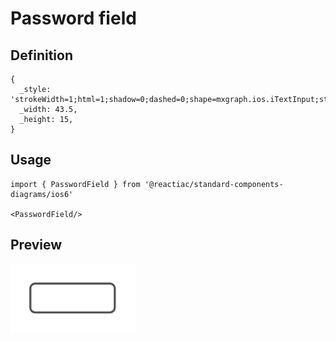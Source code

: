 # Password field

## Definition

```
{
  _style: 'strokeWidth=1;html=1;shadow=0;dashed=0;shape=mxgraph.ios.iTextInput;strokeColor=#444444;align=left;buttonText=;fontSize=8;whiteSpace=wrap;',
  _width: 43.5,
  _height: 15,
}
```

## Usage

```
import { PasswordField } from '@reactiac/standard-components-diagrams/ios6'

<PasswordField/>
```

## Preview

<img src="./password-field.png" width="200"/>
